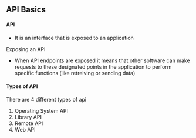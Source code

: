 ## API Basics 

#### API 

- It is an interface that is exposed to an application 

Exposing an API 

- When API endpoints are exposed it means that other software can make requests to these designated points in the application to perform specific functions (like retreiving or sending data)

#### Types of API 

There are 4 different types of api 

1. Operating System API 
2. Library API 
3. Remote API 
4. Web API

